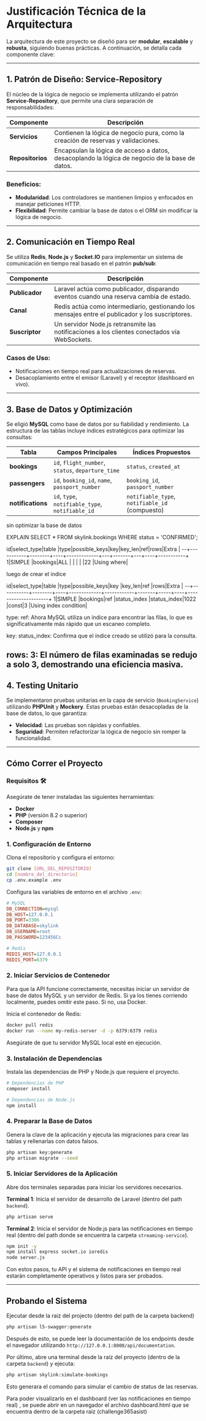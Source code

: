 # Justificación Técnica de la Arquitectura

La arquitectura de este proyecto se diseñó para ser **modular**, **escalable** y **robusta**, siguiendo buenas prácticas. A continuación, se detalla cada componente clave:

---

## 1. Patrón de Diseño: Service-Repository

El núcleo de la lógica de negocio se implementa utilizando el patrón **Service-Repository**, que permite una clara separación de responsabilidades:

| Componente       | Descripción                                                                                    |
| ---------------- | ---------------------------------------------------------------------------------------------- |
| **Servicios**    | Contienen la lógica de negocio pura, como la creación de reservas y validaciones.              |
| **Repositorios** | Encapsulan la lógica de acceso a datos, desacoplando la lógica de negocio de la base de datos. |

### Beneficios:

- **Modularidad**: Los controladores se mantienen limpios y enfocados en manejar peticiones HTTP.
- **Flexibilidad**: Permite cambiar la base de datos o el ORM sin modificar la lógica de negocio.

---

## 2. Comunicación en Tiempo Real

Se utiliza **Redis**, **Node.js** y **Socket.IO** para implementar un sistema de comunicación en tiempo real basado en el patrón **pub/sub**:

| Componente     | Descripción                                                                                      |
| -------------- | ------------------------------------------------------------------------------------------------ |
| **Publicador** | Laravel actúa como publicador, disparando eventos cuando una reserva cambia de estado.           |
| **Canal**      | Redis actúa como intermediario, gestionando los mensajes entre el publicador y los suscriptores. |
| **Suscriptor** | Un servidor Node.js retransmite las notificaciones a los clientes conectados vía WebSockets.     |

### Casos de Uso:

- Notificaciones en tiempo real para actualizaciones de reservas.
- Desacoplamiento entre el emisor (Laravel) y el receptor (dashboard en vivo).

---

## 3. Base de Datos y Optimización

Se eligió **MySQL** como base de datos por su fiabilidad y rendimiento. La estructura de las tablas incluye índices estratégicos para optimizar las consultas:

| Tabla             | Campos Principales                                | Índices Propuestos                             |
| ----------------- | ------------------------------------------------- | ---------------------------------------------- |
| **bookings**      | `id`, `flight_number`, `status`, `departure_time` | `status`, `created_at`                         |
| **passengers**    | `id`, `booking_id`, `name`, `passport_number`     | `booking_id`, `passport_number`                |
| **notifications** | `id`, `type`, `notifiable_type`, `notifiable_id`  | `notifiable_type`, `notifiable_id` (compuesto) |

sin optimizar la base de datos

EXPLAIN SELECT \* FROM skylink.bookings WHERE status = 'CONFIRMED';

id|select_type|table |type|possible_keys|key|key_len|ref|rows|Extra |
--+-----------+--------+----+-------------+---+-------+---+----+-----------+
1|SIMPLE |bookings|ALL | | | | |22 |Using where|

luego de crear el indice

id|select_type|table |type|possible_keys|key |key_len|ref |rows|Extra |
--+-----------+--------+----+-------------+------------+-------+-----+----+---------------------+
1|SIMPLE |bookings|ref |status_index |status_index|1022 |const|3 |Using index condition|

type: ref: Ahora MySQL utiliza un índice para encontrar las filas, lo que es significativamente más rápido que un escaneo completo.

key: status_index: Confirma que el índice creado se utilizó para la consulta.

## rows: 3: El número de filas examinadas se redujo a solo 3, demostrando una eficiencia masiva.

## 4. Testing Unitario

Se implementaron pruebas unitarias en la capa de servicio (`BookingService`) utilizando **PHPUnit** y **Mockery**. Estas pruebas están desacopladas de la base de datos, lo que garantiza:

- **Velocidad**: Las pruebas son rápidas y confiables.
- **Seguridad**: Permiten refactorizar la lógica de negocio sin romper la funcionalidad.

---

## Cómo Correr el Proyecto

### Requisitos 🛠️

Asegúrate de tener instaladas las siguientes herramientas:

- **Docker**
- **PHP** (versión 8.2 o superior)
- **Composer**
- **Node.js** y **npm**

### 1. Configuración de Entorno

Clona el repositorio y configura el entorno:

```bash
git clone [URL_DEL_REPOSITORIO]
cd [nombre_del_directorio]
cp .env.example .env
```

Configura las variables de entorno en el archivo `.env`:

```ini
# MySQL
DB_CONNECTION=mysql
DB_HOST=127.0.0.1
DB_PORT=3306
DB_DATABASE=skylink
DB_USERNAME=root
DB_PASSWORD=123456Cc

# Redis
REDIS_HOST=127.0.0.1
REDIS_PORT=6379
```

### 2. Iniciar Servicios de Contenedor

Para que la API funcione correctamente, necesitas iniciar un servidor de base de datos MySQL y un servidor de Redis. Si ya los tienes corriendo localmente, puedes omitir este paso. Si no, usa Docker.

Inicia el contenedor de Redis:

```bash
docker pull redis
docker run --name my-redis-server -d -p 6379:6379 redis
```

Asegúrate de que tu servidor MySQL local esté en ejecución.

### 3. Instalación de Dependencias

Instala las dependencias de PHP y Node.js que requiere el proyecto.

```bash
# Dependencias de PHP
composer install

# Dependencias de Node.js
npm install
```

### 4. Preparar la Base de Datos

Genera la clave de la aplicación y ejecuta las migraciones para crear las tablas y rellenarlas con datos falsos.

```bash
php artisan key:generate
php artisan migrate --seed
```

### 5. Iniciar Servidores de la Aplicación

Abre dos terminales separadas para iniciar los servidores necesarios.

**Terminal 1**: Inicia el servidor de desarrollo de Laravel (dentro del path `backend`).

```bash
php artisan serve
```

**Terminal 2**: Inicia el servidor de Node.js para las notificaciones en tiempo real (dentro del path donde se encuentra la carpeta `streaming-service`).

```bash
npm init -y
npm install express socket.io ioredis
node server.js
```

Con estos pasos, tu API y el sistema de notificaciones en tiempo real estarán completamente operativos y listos para ser probados.

---

## Probando el Sistema

Ejecutar desde la raiz del projecto (dentro del path de la carpeta backend)

```bash
php artisan l5-swagger:generate
```

Después de esto, se puede leer la documentación de los endpoints desde el navegador utilizando `http://127.0.0.1:8000/api/documentation`.

Por último, abre una terminal desde la raíz del proyecto (dentro de la carpeta `backend`) y ejecuta:

```bash
php artisan skylink:simulate-bookings
```

Esto generara el comando para simular el cambio de status de las reservas.

Para poder visualizarlo en el dashboard (ver las notificaciones en tiempo real) , se puede abrir en un navegador el archivo dashboard.html que se encuentra dentro de la carpeta raiz (challenge365asist)
